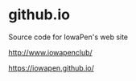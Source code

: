# github.io
Source code for IowaPen's web site

http://www.iowapenclub/

https://iowapen.github.io/
